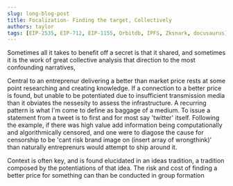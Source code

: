 ```yaml
---
slug: long-blog-post
title: Focalization- Finding the target, Collectively
authors: taylor
tags: [EIP-2535, EIP-712, EIP-1155, Orbitdb, IPFS, Zksnark, docusaurus]
---
```

Sometimes all it takes to benefit off a secret is that it shared, and sometimes it is the work of great collective analysis that direction to the most confounding narratives, 
<!--truncate-->

 Central to an entreprenur delivering a better than market price rests at some point researching and creating knowledge.  If a connection to a better price is found, but unable to be potentiated due to insufficient transmission media than it obviates the nessesity to assess the infrastructure.  A recurring pattern is what I'm come to define as baggage of a medium.   To issue a statement from a tweet is to first and for most say 'twitter' itself.  Following the example, if there was high value add information being computationally and algorithmically censored, and one were to diagose the cause for censorship to be 'cant risk brand image on (insert array of wrongthink)' than naturally entreprenurs would attempt to ship around it. 

Context is often key, and is found elucidated in an ideas tradition, a tradition composed by the potentiations of that idea.  The risk and cost of finding a better price for something can than be conducted in group formation




